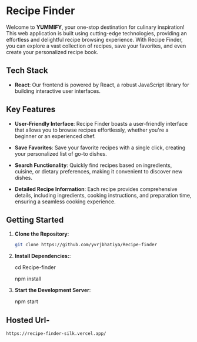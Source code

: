 # Recipe Finder

Welcome to **YUMMIFY**, your one-stop destination for culinary inspiration! This web application is built using cutting-edge technologies, providing an effortless and delightful recipe browsing experience. With Recipe Finder, you can explore a vast collection of recipes, save your favorites, and even create your personalized recipe book.

## Tech Stack

- **React**: Our frontend is powered by React, a robust JavaScript library for building interactive user interfaces.

## Key Features

- **User-Friendly Interface**: Recipe Finder boasts a user-friendly interface that allows you to browse recipes effortlessly, whether you're a beginner or an experienced chef.

- **Save Favorites**: Save your favorite recipes with a single click, creating your personalized list of go-to dishes.

- **Search Functionality**: Quickly find recipes based on ingredients, cuisine, or dietary preferences, making it convenient to discover new dishes.

- **Detailed Recipe Information**: Each recipe provides comprehensive details, including ingredients, cooking instructions, and preparation time, ensuring a seamless cooking experience.

## Getting Started

1. **Clone the Repository**:

   ```bash
   git clone https://github.com/yvrjbhatiya/Recipe-finder

   ```

2. **Install Dependencies:**:

   cd Recipe-finder

   npm install

3. **Start the Development Server**:

   npm start

## Hosted Url-

```
https://recipe-finder-silk.vercel.app/
```
